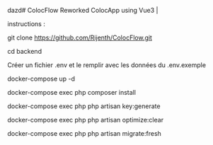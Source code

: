 dazd# ColocFlow
Reworked ColocApp using Vue3 |

instructions :

git clone https://github.com/Rijenth/ColocFlow.git

cd backend

Créer un fichier .env et le remplir avec les données du .env.exemple

docker-compose up -d

docker-compose exec php composer install

docker-compose exec php php artisan key:generate

docker-compose exec php php artisan optimize:clear

docker-compose exec php php artisan migrate:fresh